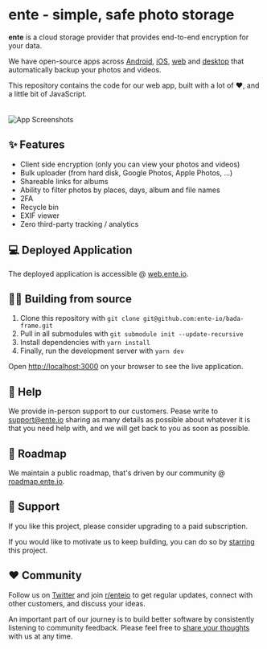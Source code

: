 # ente - simple, safe photo storage

**ente** is a cloud storage provider that provides end-to-end encryption for your data.

We have open-source apps across [Android](https://github.com/ente-io/frame), [iOS](https://github.com/ente-io/frame), [web](https://github.com/ente-io/bada-frame) and [desktop](https://github.com/ente-io/bhari-frame) that automatically backup your photos and videos.

This repository contains the code for our web app, built with a lot of ❤️, and a little bit of JavaScript.
<br/><br/><br/>
![App Screenshots](https://user-images.githubusercontent.com/1161789/154797467-a2c14f13-6b04-4282-ab61-f6a9f60c2026.png)

## ✨ Features

- Client side encryption (only you can view your photos and videos)
- Bulk uploader (from hard disk, Google Photos, Apple Photos, ...)
- Shareable links for albums
- Ability to filter photos by places, days, album and file names
- 2FA
- Recycle bin
- EXIF viewer
- Zero third-party tracking / analytics

## 💻 Deployed Application

The deployed application is accessible @ [web.ente.io](https://web.ente.io).

## 🧑‍💻 Building from source

1. Clone this repository with `git clone git@github.com:ente-io/bada-frame.git` 
2. Pull in all submodules with `git submodule init --update-recursive`
3. Install dependencies with `yarn install`
4. Finally, run the development server with `yarn dev`

Open [http://localhost:3000](http://localhost:3000) on your browser to see the live application.

## 🙋 Help

We provide in-person support to our customers. Pease write to [support@ente.io](mailto:support@ente.io) sharing as many details as possible about whatever it is that you need help with, and we will get back to you as soon as possible.

## 🧭 Roadmap

We maintain a public roadmap, that's driven by our community @ [roadmap.ente.io](https://roadmap.ente.io).

## 🤗 Support

If you like this project, please consider upgrading to a paid subscription.

If you would like to motivate us to keep building, you can do so by [starring](https://github.com/ente-io/bada-frame/stargazers) this project.

## ❤️ Community

Follow us on [Twitter](https://twitter.com/enteio) and join [r/enteio](https://reddit.com/r/enteio) to get regular updates, connect with other customers, and discuss your ideas.

An important part of our journey is to build better software by consistently listening to community feedback. Please feel free to [share your thoughts](mailto:feedback@ente.io) with us at any time.
